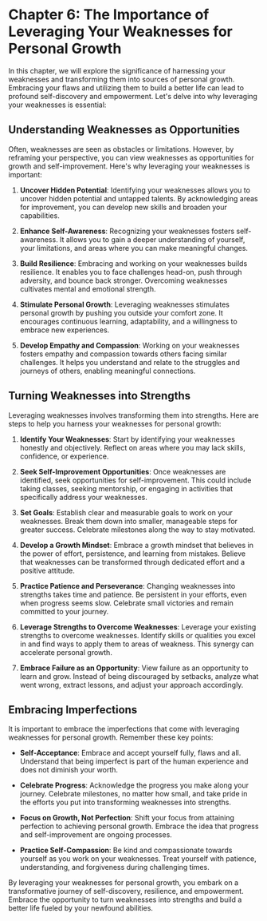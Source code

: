 Chapter 6: The Importance of Leveraging Your Weaknesses for Personal Growth
===========================================================================

In this chapter, we will explore the significance of harnessing your weaknesses and transforming them into sources of personal growth. Embracing your flaws and utilizing them to build a better life can lead to profound self-discovery and empowerment. Let's delve into why leveraging your weaknesses is essential:

**Understanding Weaknesses as Opportunities**
---------------------------------------------

Often, weaknesses are seen as obstacles or limitations. However, by reframing your perspective, you can view weaknesses as opportunities for growth and self-improvement. Here's why leveraging your weaknesses is important:

1. **Uncover Hidden Potential**: Identifying your weaknesses allows you to uncover hidden potential and untapped talents. By acknowledging areas for improvement, you can develop new skills and broaden your capabilities.

2. **Enhance Self-Awareness**: Recognizing your weaknesses fosters self-awareness. It allows you to gain a deeper understanding of yourself, your limitations, and areas where you can make meaningful changes.

3. **Build Resilience**: Embracing and working on your weaknesses builds resilience. It enables you to face challenges head-on, push through adversity, and bounce back stronger. Overcoming weaknesses cultivates mental and emotional strength.

4. **Stimulate Personal Growth**: Leveraging weaknesses stimulates personal growth by pushing you outside your comfort zone. It encourages continuous learning, adaptability, and a willingness to embrace new experiences.

5. **Develop Empathy and Compassion**: Working on your weaknesses fosters empathy and compassion towards others facing similar challenges. It helps you understand and relate to the struggles and journeys of others, enabling meaningful connections.

**Turning Weaknesses into Strengths**
-------------------------------------

Leveraging weaknesses involves transforming them into strengths. Here are steps to help you harness your weaknesses for personal growth:

1. **Identify Your Weaknesses**: Start by identifying your weaknesses honestly and objectively. Reflect on areas where you may lack skills, confidence, or experience.

2. **Seek Self-Improvement Opportunities**: Once weaknesses are identified, seek opportunities for self-improvement. This could include taking classes, seeking mentorship, or engaging in activities that specifically address your weaknesses.

3. **Set Goals**: Establish clear and measurable goals to work on your weaknesses. Break them down into smaller, manageable steps for greater success. Celebrate milestones along the way to stay motivated.

4. **Develop a Growth Mindset**: Embrace a growth mindset that believes in the power of effort, persistence, and learning from mistakes. Believe that weaknesses can be transformed through dedicated effort and a positive attitude.

5. **Practice Patience and Perseverance**: Changing weaknesses into strengths takes time and patience. Be persistent in your efforts, even when progress seems slow. Celebrate small victories and remain committed to your journey.

6. **Leverage Strengths to Overcome Weaknesses**: Leverage your existing strengths to overcome weaknesses. Identify skills or qualities you excel in and find ways to apply them to areas of weakness. This synergy can accelerate personal growth.

7. **Embrace Failure as an Opportunity**: View failure as an opportunity to learn and grow. Instead of being discouraged by setbacks, analyze what went wrong, extract lessons, and adjust your approach accordingly.

**Embracing Imperfections**
---------------------------

It is important to embrace the imperfections that come with leveraging weaknesses for personal growth. Remember these key points:

* **Self-Acceptance**: Embrace and accept yourself fully, flaws and all. Understand that being imperfect is part of the human experience and does not diminish your worth.

* **Celebrate Progress**: Acknowledge the progress you make along your journey. Celebrate milestones, no matter how small, and take pride in the efforts you put into transforming weaknesses into strengths.

* **Focus on Growth, Not Perfection**: Shift your focus from attaining perfection to achieving personal growth. Embrace the idea that progress and self-improvement are ongoing processes.

* **Practice Self-Compassion**: Be kind and compassionate towards yourself as you work on your weaknesses. Treat yourself with patience, understanding, and forgiveness during challenging times.

By leveraging your weaknesses for personal growth, you embark on a transformative journey of self-discovery, resilience, and empowerment. Embrace the opportunity to turn weaknesses into strengths and build a better life fueled by your newfound abilities.
